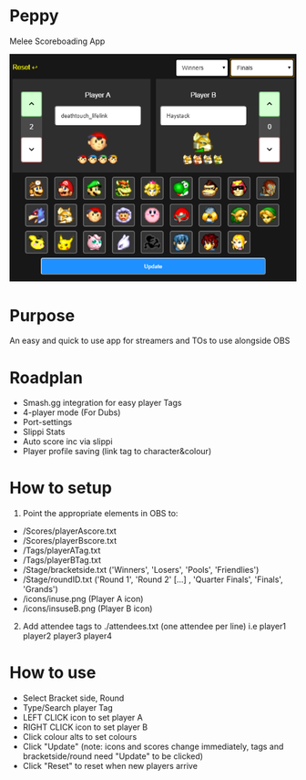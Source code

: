 # Peppy
 Melee Scoreboading App

![Peppy Preview](./peppyimg.png)

# Purpose
An easy and quick to use app for streamers and TOs to use alongside OBS 

# Roadplan
- Smash.gg integration for easy player Tags
- 4-player mode (For Dubs)
- Port-settings
- Slippi Stats
- Auto score inc via slippi
- Player profile saving (link tag to character&colour)

# How to setup
1. Point the appropriate elements in OBS to:
- /Scores/playerAscore.txt
- /Scores/playerBscore.txt
- /Tags/playerATag.txt
- /Tags/playerBTag.txt
- /Stage/bracketside.txt ('Winners', 'Losers', 'Pools', 'Friendlies')
- /Stage/roundID.txt ('Round 1', 'Round 2' [...] , 'Quarter Finals', 'Finals', 'Grands')
- /icons/inuse.png (Player A icon)
- /icons/insuseB.png (Player B icon)

2. Add attendee tags to ./attendees.txt (one attendee per line)
i.e
player1
player2
player3
player4

# How to use
- Select Bracket side, Round
- Type/Search player Tag
- LEFT CLICK icon to set player A
- RIGHT CLICK icon to set player B
- Click colour alts to set colours
- Click "Update"
(note: icons and scores change immediately, tags and bracketside/round need "Update" to be clicked)
- Click "Reset" to reset when new players arrive


